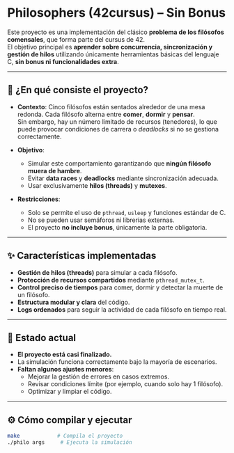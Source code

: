 # Philosophers (42cursus) – Sin Bonus

Este proyecto es una implementación del clásico **problema de los filósofos comensales**, que forma parte del cursus de 42.  
El objetivo principal es **aprender sobre concurrencia, sincronización y gestión de hilos** utilizando únicamente herramientas básicas del lenguaje C, **sin bonus ni funcionalidades extra**.

---

## 📖 ¿En qué consiste el proyecto?

- **Contexto**: Cinco filósofos están sentados alrededor de una mesa redonda. Cada filósofo alterna entre **comer**, **dormir** y **pensar**.  
  Sin embargo, hay un número limitado de recursos (tenedores), lo que puede provocar condiciones de carrera o *deadlocks* si no se gestiona correctamente.  

- **Objetivo**:  
  - Simular este comportamiento garantizando que **ningún filósofo muera de hambre**.  
  - Evitar **data races** y **deadlocks** mediante sincronización adecuada.  
  - Usar exclusivamente **hilos (threads)** y **mutexes**.  

- **Restricciones**:  
  - Solo se permite el uso de `pthread`, `usleep` y funciones estándar de C.  
  - No se pueden usar semáforos ni librerías externas.  
  - El proyecto **no incluye bonus**, únicamente la parte obligatoria.  

---

## ✨ Características implementadas

- **Gestión de hilos (threads)** para simular a cada filósofo.  
- **Protección de recursos compartidos** mediante `pthread_mutex_t`.  
- **Control preciso de tiempos** para comer, dormir y detectar la muerte de un filósofo.  
- **Estructura modular y clara** del código.  
- **Logs ordenados** para seguir la actividad de cada filósofo en tiempo real.  

---

## 📌 Estado actual

- **El proyecto está casi finalizado.**  
- La simulación funciona correctamente bajo la mayoría de escenarios.  
- **Faltan algunos ajustes menores**:  
  - Mejorar la gestión de errores en casos extremos.  
  - Revisar condiciones límite (por ejemplo, cuando solo hay 1 filósofo).  
  - Optimizar y limpiar el código.  

---

## ⚙️ Cómo compilar y ejecutar

```bash
make            # Compila el proyecto
./philo args     # Ejecuta la simulación
